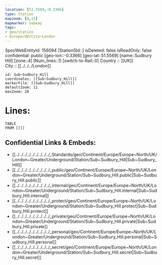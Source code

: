 ```yaml
---
location: [51.5569,-0.3366] 
type: Station 
mapzoom: [8,15] 
mapmarker: subway 
tags:
- geo/station
- Europe/UK/City~London
---
```

SpocWebEntityId: 156094
[StationSId::] 
isDeleted: false
isReadOnly: false
confidential: public
[geo-lon::-0.3366] 
[geo-lat::51.5569] 
[name::Sudbury Hill] 
[zone::4] 
[Num_lines::1] 
[switch-to-Rail::0] 
Country :: [[UK]]  
City :: [[../../../London]]  


```leaflet
id: Sub~Sudbury_Hill
coordinates: [[Sub~Sudbury_Hill]] 
markerFile: [[Sub~Sudbury_Hill]] 
defaultZoom: 11 
maxZoom: 18
```


# Lines: 
```dataview
TABLE 
FROM [[]] 
```

## Confidential Links & Embeds: 
- [[../../../../../../../../../_Standards/geo/Continent/Europe/Europe~North/UK/London~Greater/Underground/Station/Sub~Sudbury_Hill|Sub~Sudbury_Hill]] 
- [[../../../../../../../../../_public/geo/Continent/Europe/Europe~North/UK/London~Greater/Underground/Station/Sub~Sudbury_Hill.public|Sub~Sudbury_Hill.public]] 
- [[../../../../../../../../../_internal/geo/Continent/Europe/Europe~North/UK/London~Greater/Underground/Station/Sub~Sudbury_Hill.internal|Sub~Sudbury_Hill.internal]] 
- [[../../../../../../../../../_protect/geo/Continent/Europe/Europe~North/UK/London~Greater/Underground/Station/Sub~Sudbury_Hill.protect|Sub~Sudbury_Hill.protect]] 
- [[../../../../../../../../../_private/geo/Continent/Europe/Europe~North/UK/London~Greater/Underground/Station/Sub~Sudbury_Hill.private|Sub~Sudbury_Hill.private]] 
- [[../../../../../../../../../_personal/geo/Continent/Europe/Europe~North/UK/London~Greater/Underground/Station/Sub~Sudbury_Hill.personal|Sub~Sudbury_Hill.personal]] 
- [[../../../../../../../../../_secret/geo/Continent/Europe/Europe~North/UK/London~Greater/Underground/Station/Sub~Sudbury_Hill.secret|Sub~Sudbury_Hill.secret]] 
